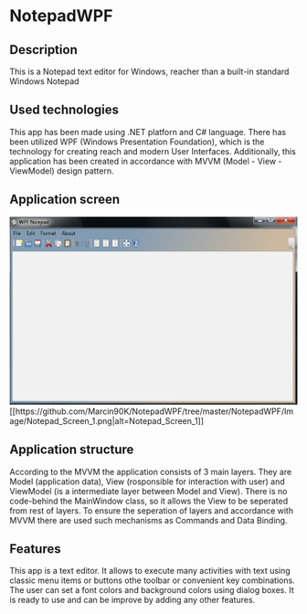# NotepadWPF

## Description 
This is a Notepad text editor for Windows, reacher than a built-in standard Windows Notepad


## Used technologies
This app has been made using .NET platforn and C# language. There has been utilized WPF (Windows Presentation Foundation), which is the technology for creating reach and modern User Interfaces.
Additionally, this application has been created in accordance with MVVM (Model - View - ViewModel) design pattern.


## Application screen
<img src="NotepadWPF/Image/Notepad_Screen_1.png" alt="Screen" />
[[https://github.com/Marcin90K/NotepadWPF/tree/master/NotepadWPF/Image/Notepad_Screen_1.png|alt=Notepad_Screen_1]]


## Application structure
According to the MVVM the application consists of 3 main layers. They are Model (application data), View (rosponsible for interaction with user) and ViewModel (is a intermediate layer between Model and View). 
There is no code-behind the MainWindow class, so it allows the View to be seperated from rest of layers. To ensure the seperation of layers and accordance with MVVM there are used such mechanisms as Commands and Data Binding.


## Features
This app is a text editor. It allows to execute many activities with text using classic menu items or buttons othe toolbar or convenient key combinations. The user can set a font colors and background colors using dialog boxes.
It is ready to use and can be improve by adding any other features.





